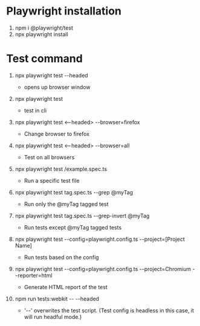 # Playwright installation

1. npm i @playwright/test
2. npx playwright install

# Test command

1. npx playwright test --headed
   - opens up browser window

2. npx playwright test 
   - test in cli

3. npx playwright test <--headed> --browser=firefox
   - Change browser to firefox

4. npx playwright test <--headed> --browser=all
   - Test on all browsers

5. npx playwright test /example.spec.ts
   - Run a specific test file

6. npx playwright test tag.spec.ts --grep @myTag
   - Run only the @myTag tagged test

7. npx playwright test tag.spec.ts --grep-invert @myTag
   - Run tests except @myTag tagged tests

8. npx playwright test --config=playwright.config.ts --project=[Project Name]
   - Run tests based on the config

9. npx playwright test --config=playwright.config.ts --project=Chromium --reporter=html
    - Generate HTML report of the test

10. npm run tests:webkit -- --headed
    - '--' overwrites the test script. (Test config is headless in this case, it will run headful mode.)